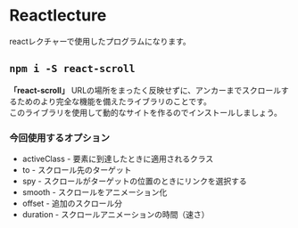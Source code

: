 # Reactlecture
reactレクチャーで使用したプログラムになります。

## `npm i -S react-scroll`
**「react-scroll」** URLの場所をまったく反映せずに、アンカーまでスクロールするためのより完全な機能を備えたライブラリのことです。  
このライブラリを使用して動的なサイトを作るのでインストールしましょう。

### 今回使用するオプション
-  activeClass   - 要素に到達したときに適用されるクラス
-  to            - スクロール先のターゲット
-  spy           - スクロールがターゲットの位置のときにリンクを選択する
-  smooth        - スクロールをアニメーション化
-  offset        - 追加のスクロール分
-  duration      - スクロールアニメーションの時間（速さ）

